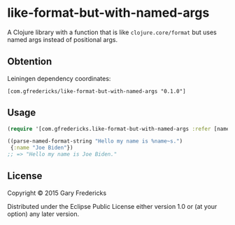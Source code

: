 # like-format-but-with-named-args

A Clojure library with a function that is like `clojure.core/format`
but uses named args instead of positional args.

## Obtention

Leiningen dependency coordinates:

```
[com.gfredericks/like-format-but-with-named-args "0.1.0"]
```

## Usage

``` clojure
(require '[com.gfredericks.like-format-but-with-named-args :refer [named-format]])

((parse-named-format-string "Hello my name is %name~s.")
 {:name "Joe Biden"})
;; => "Hello my name is Joe Biden."
```

## License

Copyright © 2015 Gary Fredericks

Distributed under the Eclipse Public License either version 1.0 or (at
your option) any later version.
